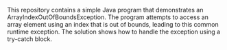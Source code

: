 This repository contains a simple Java program that demonstrates an ArrayIndexOutOfBoundsException.  The program attempts to access an array element using an index that is out of bounds, leading to this common runtime exception. The solution shows how to handle the exception using a try-catch block.